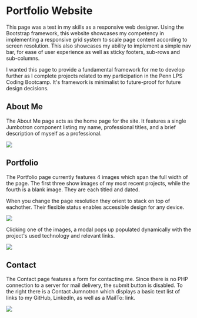# Portfolio Website

This page was a test in my skills as a responsive web designer. Using the Bootstrap framework, this website showcases my competency in implementing a responsive grid system to scale page content according to screen resolution. This also showcases my ability to implement a simple nav bar, for ease of user experience as well as sticky footers, sub-rows and sub-columns. 

I wanted this page to provide a fundamental framework for me to develop further as I complete projects related to my participation in the Penn LPS Coding Bootcamp. It's framework is minimalist to future-proof for future design decisions.

## About Me

The About Me page acts as the home page for the site. It features a single Jumbotron component listing my name, professional titles, and a brief description of myself as a professional.

![](https://i.imgur.com/G5idUhB.png)

## Portfolio

The Portfolio page currently features 4 images which span the full width of the page. The first three show images of my most recent projects, while the fourth is a blank image. They are each titled and dated.

When you change the page resolution they orient to stack on top of eachother. Their flexible status enables accessible design for any device.

![](https://i.imgur.com/CU9bEUZ.png)

Clicking one of the images, a modal pops up populated dynamically with the project's used technology and relevant links.

![](https://i.imgur.com/nSm9X5u.png)

## Contact

The Contact page features a form for contacting me. Since there is no PHP connection to a server for mail delivery, the submit button is disabled. To the right there is a Contact Jumnotron which displays a basic text list of links to my GitHub, LinkedIn, as well as a MailTo: link.

![](https://i.imgur.com/zvBCWDw.png)
